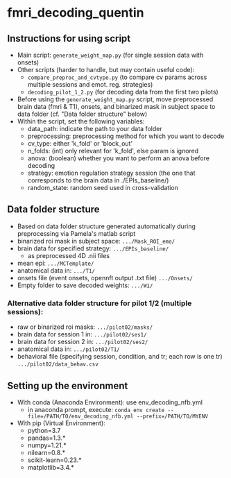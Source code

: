 # fmri_decoding_quentin
## Instructions for using script
- Main script: `generate_weight_map.py` (for single session data with onsets)
- Other scripts (harder to handle, but may contain useful code):
  - `compare_preproc_and_cvtype.py` (to compare cv params across multiple sessions and emot. reg. strategies)
  - `decoding_pilot_1_2.py` (for decoding data from the first two pilots)
- Before using the `generate_weight_map.py` script, move preprocessed brain data (fmri & T1), onsets, and binarized mask in subject space to data folder (cf. "Data folder structure" below)
- Within the script, set the following variables:
  - data_path: indicate the path to your data folder
  - preprocessing: preprocessing method for which you want to decode
  - cv_type: either 'k_fold' or 'block_out'
  - n_folds: (int) only relevant for 'k_fold', else param is ignored
  - anova: (boolean) whether you want to perform an anova before decoding
  - strategy: emotion regulation strategy session (the one that corresponds to the brain data in ./EPIs_baseline/)
  - random_state: random seed used in cross-validation

## Data folder structure
- Based on data folder structure generated automatically during preprocessing via Pamela's matlab script
- binarized roi mask in subject space:
``` .../Mask_ROI_emo/ ```
- brain data for specified strategy:
``` .../EPIs_baseline/ ```
  - as preprocessed 4D .nii files
- mean epi:
``` .../MCTemplate/ ```
- anatomical data in:
``` .../T1/ ```
- onsets file (event onsets, opennft output .txt file)
``` .../Onsets/ ```
- Empty folder to save decoded weights:
``` .../W1/ ```
### Alternative data folder structure for pilot 1/2 (multiple sessions):
- raw or binarized roi masks:
``` .../pilot02/masks/ ```
- brain data for session 1 in:
``` .../pilot02/ses1/ ```
- brain data for session 2 in:
``` .../pilot02/ses2/ ```
- anatomical data in:
``` .../pilot02/T1/ ```
- behavioral file (specifying session, condition, and tr; each row is one tr)
``` .../pilot02/data_behav.csv ```


## Setting up the environment
- With conda (Anaconda Environment): use env_decoding_nfb.yml
  - in anaconda prompt, execute: `conda env create --file=/PATH/TO/env_decoding_nfb.yml --prefix=/PATH/TO/MYENV`
- With pip (Virtual Environment):
  - python=3.7
  - pandas=1.3.*
  - numpy=1.21.*
  - nilearn=0.8.*
  - scikit-learn=0.23.*
  - matplotlib=3.4.*
